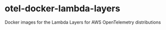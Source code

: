 # otel-docker-lambda-layers
Docker images for the Lambda Layers for AWS OpenTelemetry distributions
